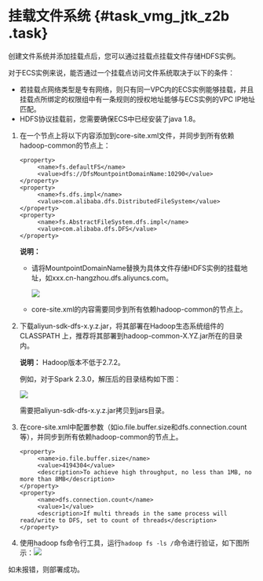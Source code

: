 # 挂载文件系统 {#task_vmg_jtk_z2b .task}

创建文件系统并添加挂载点后，您可以通过挂载点挂载文件存储HDFS实例。

对于ECS实例来说，能否通过一个挂载点访问文件系统取决于以下的条件：

-   若挂载点网络类型是专有网络，则只有同一VPC内的ECS实例能够挂载，并且挂载点所绑定的权限组中有一条规则的授权地址能够与ECS实例的VPC IP地址匹配。
-   HDFS协议挂载前，您需要确保ECS中已经安装了java 1.8。

1.  在一个节点上将以下内容添加到core-site.xml文件，并同步到所有依赖hadoop-common的节点上： 

    ```
    <property>
         <name>fs.defaultFS</name>
         <value>dfs://DfsMountpointDomainName:10290</value>
    </property>
    <property>
         <name>fs.dfs.impl</name>
         <value>com.alibaba.dfs.DistributedFileSystem</value>
    </property>
    <property>
         <name>fs.AbstractFileSystem.dfs.impl</name>
         <value>com.alibaba.dfs.DFS</value>
    </property>
    
    ```

    **说明：** 

    -   请将MountpointDomainName替换为具体文件存储HDFS实例的挂载地址，如xxx.cn-hangzhou.dfs.aliyuncs.com。

        ![](http://static-aliyun-doc.oss-cn-hangzhou.aliyuncs.com/assets/img/19052/155409752842101_zh-CN.jpg)

    -   core-site.xml的内容需要同步到所有依赖hadoop-common的节点上。
2.  下载aliyun-sdk-dfs-x.y.z.jar，将其部署在Hadoop生态系统组件的CLASSPATH 上，推荐将其部署到hadoop-common-X.YZ.jar所在的目录内。 

    **说明：** Hadoop版本不低于2.7.2。

    例如，对于Spark 2.3.0，解压后的目录结构如下图：

    ![](http://static-aliyun-doc.oss-cn-hangzhou.aliyuncs.com/assets/img/19052/155409752811125_zh-CN.png)

    需要把aliyun-sdk-dfs-x.y.z.jar拷贝到jars目录。

3.  在core-site.xml中配置参数（如io.file.buffer.size和dfs.connection.count等），并同步到所有依赖hadoop-common的节点上。 

    ```
    <property>
         <name>io.file.buffer.size</name>
         <value>4194304</value>
         <description>To achieve high throughput, no less than 1MB, no more than 8MB</description>
    </property>
    <property>
         <name>dfs.connection.count</name> 
         <value>1</value>
         <description>If multi threads in the same process will read/write to DFS, set to count of threads</description>
    </property>
    ```

4.  使用hadoop fs命令行工具，运行`hadoop fs -ls /`命令进行验证，如下图所示：![](http://static-aliyun-doc.oss-cn-hangzhou.aliyuncs.com/assets/img/19052/155409752811130_zh-CN.png)

 如未报错，则部署成功。

